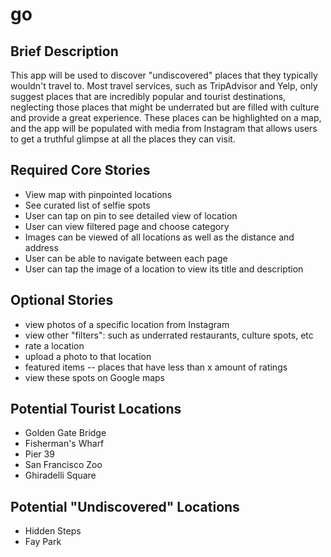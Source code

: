 # go

## Brief Description
This app will be used to discover "undiscovered" places that they typically wouldn't travel to. Most travel services, such as TripAdvisor and Yelp, only suggest places that are incredibly popular and tourist destinations, neglecting those places that might be underrated but are filled with culture and provide a great experience. These places can be highlighted on a map, and the app will be populated with media from Instagram that allows users to get a truthful glimpse at all the places they can visit.

## Required Core Stories
- View map with pinpointed locations
- See curated list of selfie spots
- User can tap on pin to see detailed view of location
- User can view filtered page and choose category
- Images can be viewed of all locations as well as the distance and address
- User can be able to navigate between each page 
- User can tap the image of a location to view its title and description

## Optional Stories
- view photos of a specific location from Instagram
- view other "filters": such as underrated restaurants, culture spots, etc
- rate a location
- upload a photo to that location
- featured items -- places that have less than x amount of ratings
- view these spots on Google maps

## Potential Tourist Locations 
- Golden Gate Bridge
- Fisherman's Wharf
- Pier 39
- San Francisco Zoo
- Ghiradelli Square

## Potential "Undiscovered" Locations
- Hidden Steps
- Fay Park
